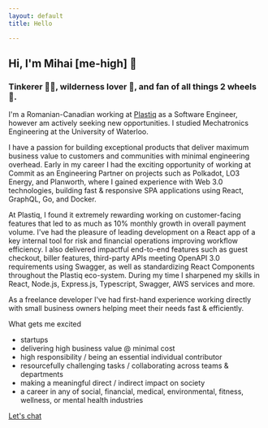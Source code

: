 ```yaml
---
layout: default
title: Hello

---
```

## Hi, I'm Mihai \[me-high\] 👋

### Tinkerer 👨‍💻, wilderness lover 🦥, and fan of all things 2 wheels 🛵.

I'm a Romanian-Canadian working at [Plastiq](https://www.linkedin.com/company/plastiq) as a Software Engineer, however am actively seeking new opportunities. I studied Mechatronics Engineering at the University of Waterloo.

I have a passion for building exceptional products that deliver maximum business value to customers and communities with minimal engineering overhead. Early in my career I had the exciting opportunity of working at Commit as an Engineering Partner on projects such as Polkadot, LO3 Energy, and Planworth, where I gained experience with Web 3.0 technologies, building fast & responsive SPA applications using React, GraphQL, Go, and Docker.

At Plastiq, I found it extremely rewarding working on customer-facing features that led to as much as 10% monthly growth in overall payment volume. I've had the pleasure of leading development on a React app of a key internal tool for risk and financial operations improving workflow efficiency. I also delivered impactful end-to-end features such as guest checkout, biller features, third-party APIs meeting OpenAPI 3.0 requirements using Swagger, as well as standardizing React Components throughout the Plastiq eco-system. During my time I sharpened my skills in React, Node.js, Express.js, Typescript, Swagger, AWS services and more. 

As a freelance developer I've had first-hand experience working directly with small business owners helping meet their needs fast & efficiently.

What gets me excited

* startups
* delivering high business value @ minimal cost
* high responsibility / being an essential individual contributor
* resourcefully challenging tasks / collaborating across teams & departments
* making a meaningful direct / indirect impact on society
* a career in any of social, financial, medical, environmental, fitness, wellness, or mental health industries

[Let's chat](https://www.linkedin.com/in/mihailistov/)